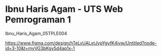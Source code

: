 # Ibnu Haris Agam - UTS Web Pemrograman 1
Ibnu_Haris_Agam_05TPLE004

https://www.figma.com/design/hTeLvUALxtJypYgyfK4ivw/Untitled?node-id=3-10&t=myVG3bKgy5d4ap1x-1
